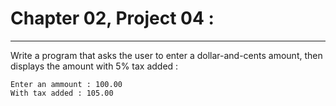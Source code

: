 # Chapter 02, Project 04 : 
----

Write a program that asks the user to enter a dollar-and-cents amount, then displays the amount with 5% tax added :

```
Enter an ammount : 100.00
With tax added : 105.00
```